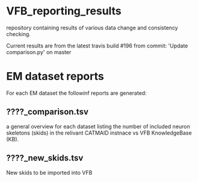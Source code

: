 # VFB_reporting_results
repository containing results of various data change and consistency checking.

 Current results are from the latest travis build #196 from commit: 'Update comparison.py' on master


# EM dataset reports
For each EM dataset the followinf reports are generated:
## ????_comparison.tsv 
  a general overview for each dataset listing the number of included neuron skeletons (skids) in the relivant CATMAID instnace vs VFB KnowledgeBase (KB).
## ????_new_skids.tsv
  New skids to be imported into VFB


